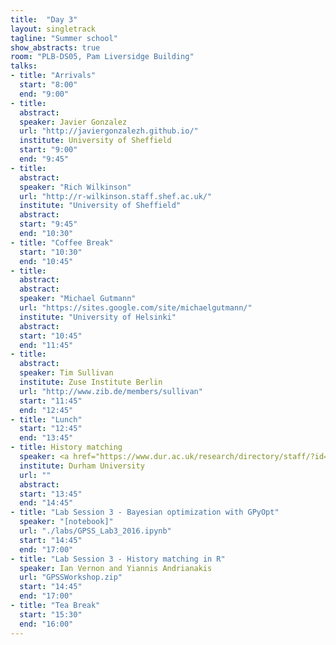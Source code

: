 ```yaml
---
title:  "Day 3"
layout: singletrack
tagline: "Summer school"
show_abstracts: true
room: "PLB-DS05, Pam Liversidge Building"
talks:
- title: "Arrivals"
  start: "8:00"
  end: "9:00"
- title:
  abstract:
  speaker: Javier Gonzalez
  url: "http://javiergonzalezh.github.io/"
  institute: University of Sheffield
  start: "9:00"
  end: "9:45"
- title:
  abstract:
  speaker: "Rich Wilkinson"
  url: "http://r-wilkinson.staff.shef.ac.uk/"
  institute: "University of Sheffield"
  abstract:
  start: "9:45"
  end: "10:30"
- title: "Coffee Break"
  start: "10:30"
  end: "10:45"
- title:
  abstract:
  abstract:
  speaker: "Michael Gutmann"
  url: "https://sites.google.com/site/michaelgutmann/"
  institute: "University of Helsinki"
  abstract:
  start: "10:45"
  end: "11:45"
- title:
  abstract:
  speaker: Tim Sullivan
  institute: Zuse Institute Berlin
  url: "http://www.zib.de/members/sullivan"
  start: "11:45"  
  end: "12:45"
- title: "Lunch"
  start: "12:45"
  end: "13:45"
- title: History matching
  speaker: <a href="https://www.dur.ac.uk/research/directory/staff/?id=3289">Ian Vernon</a> and <a href="http://www.lshtm.ac.uk/aboutus/people/andrianakis.ioannis">Ioannis Andrianakis</a>
  institute: Durham University
  url: ""
  abstract:
  start: "13:45"
  end: "14:45"
- title: "Lab Session 3 - Bayesian optimization with GPyOpt"
  speaker: "[notebook]"
  url: "./labs/GPSS_Lab3_2016.ipynb"
  start: "14:45"
  end: "17:00"
- title: "Lab Session 3 - History matching in R"
  speaker: Ian Vernon and Yiannis Andrianakis
  url: "GPSSWorkshop.zip"
  start: "14:45"
  end: "17:00"
- title: "Tea Break"
  start: "15:30"
  end: "16:00"
---
```

